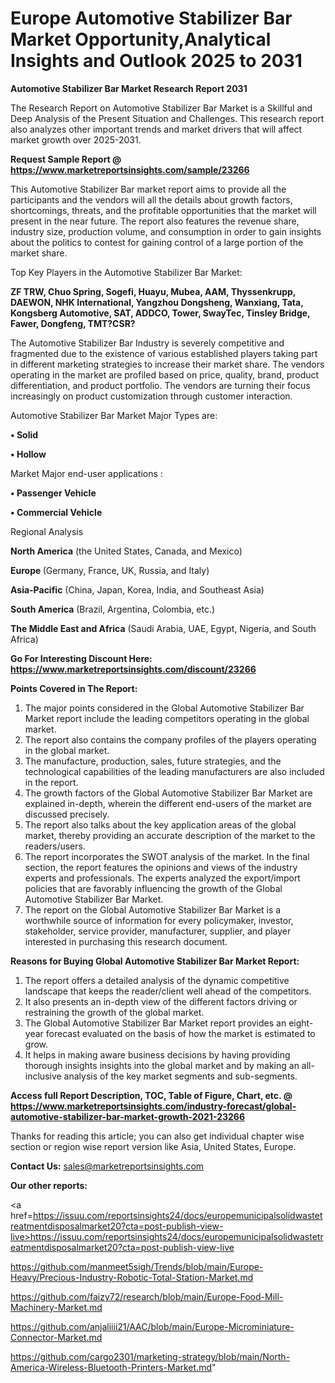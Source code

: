 # Europe Automotive Stabilizer Bar Market Opportunity,Analytical Insights and Outlook 2025 to 2031

<strong>Automotive Stabilizer Bar Market Research Report 2031</strong>

The Research Report on Automotive Stabilizer Bar Market is a Skillful and Deep Analysis of the Present Situation and Challenges. This research report also analyzes other important trends and market drivers that will affect market growth over 2025-2031.

<strong>Request Sample Report @ <a href=https://www.marketreportsinsights.com/sample/23266>https://www.marketreportsinsights.com/sample/23266</a></strong>

This Automotive Stabilizer Bar market report aims to provide all the participants and the vendors will all the details about growth factors, shortcomings, threats, and the profitable opportunities that the market will present in the near future. The report also features the revenue share, industry size, production volume, and consumption in order to gain insights about the politics to contest for gaining control of a large portion of the market share.

Top Key Players in the Automotive Stabilizer Bar Market:

<strong>ZF TRW, Chuo Spring, Sogefi, Huayu, Mubea, AAM, Thyssenkrupp, DAEWON, NHK International, Yangzhou Dongsheng, Wanxiang, Tata, Kongsberg Automotive, SAT, ADDCO, Tower, SwayTec, Tinsley Bridge, Fawer, Dongfeng, TMT?CSR?</strong>

The Automotive Stabilizer Bar Industry is severely competitive and fragmented due to the existence of various established players taking part in different marketing strategies to increase their market share. The vendors operating in the market are profiled based on price, quality, brand, product differentiation, and product portfolio. The vendors are turning their focus increasingly on product customization through customer interaction.

Automotive Stabilizer Bar Market Major Types are:

<strong>• Solid

• Hollow</strong>

Market Major end-user applications :

<strong>• Passenger Vehicle

• Commercial Vehicle</strong>

Regional Analysis

</u><strong><b>North America</b></strong> (the United States, Canada, and Mexico)

<strong><b>Europe </b></strong>(Germany, France, UK, Russia, and Italy)

<strong><b>Asia-Pacific</b></strong> (China, Japan, Korea, India, and Southeast Asia)

<strong><b>South America</b></strong> (Brazil, Argentina, Colombia, etc.)

<strong><b>The Middle East and Africa</b></strong> (Saudi Arabia, UAE, Egypt, Nigeria, and South Africa)

<strong>Go For Interesting Discount Here: <a href=https://www.marketreportsinsights.com/discount/23266>https://www.marketreportsinsights.com/discount/23266</a></strong>

<strong>Points Covered in The Report:</strong>
<ol>
  <li>The major points considered in the Global Automotive Stabilizer Bar Market report include the leading competitors operating in the global market.</li>
  <li>The report also contains the company profiles of the players operating in the global market.</li>
  <li>The manufacture, production, sales, future strategies, and the technological capabilities of the leading manufacturers are also included in the report.</li>
  <li>The growth factors of the Global Automotive Stabilizer Bar Market are explained in-depth, wherein the different end-users of the market are discussed precisely.</li>
  <li>The report also talks about the key application areas of the global market, thereby providing an accurate description of the market to the readers/users.</li>
  <li>The report incorporates the SWOT analysis of the market. In the final section, the report features the opinions and views of the industry experts and professionals. The experts analyzed the export/import policies that are favorably influencing the growth of the Global Automotive Stabilizer Bar Market.</li>
  <li>The report on the Global Automotive Stabilizer Bar Market is a worthwhile source of information for every policymaker, investor, stakeholder, service provider, manufacturer, supplier, and player interested in purchasing this research document.</li>
</ol>
<strong>Reasons for Buying Global Automotive Stabilizer Bar Market Report:</strong>

<ol>
  <li>The report offers a detailed analysis of the dynamic competitive landscape that keeps the reader/client well ahead of the competitors.</li>
  <li>It also presents an in-depth view of the different factors driving or restraining the growth of the global market.</li>
  <li>The Global Automotive Stabilizer Bar Market report provides an eight-year forecast evaluated on the basis of how the market is estimated to grow.</li>
  <li>It helps in making aware business decisions by having providing thorough insights insights into the global market and by making an all-inclusive analysis of the key market segments and sub-segments.</li>
</ol>
<strong>Access full Report Description, TOC, Table of Figure, Chart, etc. @ <a href=https://www.marketreportsinsights.com/industry-forecast/global-automotive-stabilizer-bar-market-growth-2021-23266>https://www.marketreportsinsights.com/industry-forecast/global-automotive-stabilizer-bar-market-growth-2021-23266</a></strong>


Thanks for reading this article; you can also get individual chapter wise section or region wise report version like Asia, United States, Europe.

<strong>Contact Us:</strong>
sales@marketreportsinsights.com

<strong>Our other reports:</strong>

<a href=https://issuu.com/reportsinsights24/docs/europemunicipalsolidwastetreatmentdisposalmarket20?cta=post-publish-view-live>https://issuu.com/reportsinsights24/docs/europemunicipalsolidwastetreatmentdisposalmarket20?cta=post-publish-view-live</a>

<a href=https://github.com/manmeet5sigh/Trends/blob/main/Europe-Heavy/Precious-Industry-Robotic-Total-Station-Market.md>https://github.com/manmeet5sigh/Trends/blob/main/Europe-Heavy/Precious-Industry-Robotic-Total-Station-Market.md</a>

<a href=https://github.com/faizy72/research/blob/main/Europe-Food-Mill-Machinery-Market.md>https://github.com/faizy72/research/blob/main/Europe-Food-Mill-Machinery-Market.md</a>

<a href=https://github.com/anjaliiii21/AAC/blob/main/Europe-Microminiature-Connector-Market.md>https://github.com/anjaliiii21/AAC/blob/main/Europe-Microminiature-Connector-Market.md</a>

<a href=https://github.com/cargo2301/marketing-strategy/blob/main/North-America-Wireless-Bluetooth-Printers-Market.md>https://github.com/cargo2301/marketing-strategy/blob/main/North-America-Wireless-Bluetooth-Printers-Market.md</a>"
